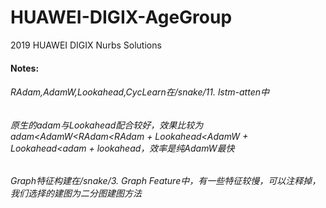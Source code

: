 # HUAWEI-DIGIX-AgeGroup
2019 HUAWEI DIGIX Nurbs Solutions

#### Notes:
###### RAdam,AdamW,Lookahead,CycLearn在/snake/11. lstm-atten中
###### 原生的adam与Lookahead配合较好，效果比较为adam<AdamW<RAdam<RAdam + Lookahead<AdamW + Lookahead<adam + lookahead，效率是纯AdamW最快
###### Graph特征构建在/snake/3. Graph Feature中，有一些特征较慢，可以注释掉，我们选择的建图为二分图建图方法

